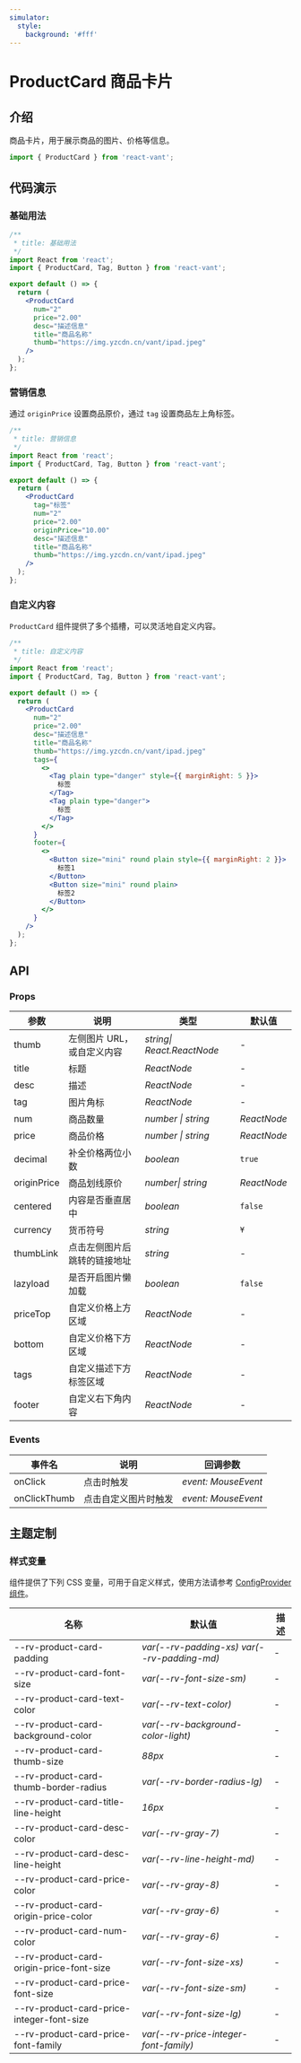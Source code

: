 ```yaml
---
simulator:
  style: 
    background: '#fff'
---
```



# ProductCard 商品卡片

## 介绍

商品卡片，用于展示商品的图片、价格等信息。

```js
import { ProductCard } from 'react-vant';
```

## 代码演示

### 基础用法

```jsx
/**
 * title: 基础用法
 */
import React from 'react';
import { ProductCard, Tag, Button } from 'react-vant';

export default () => {
  return (
    <ProductCard
      num="2"
      price="2.00"
      desc="描述信息"
      title="商品名称"
      thumb="https://img.yzcdn.cn/vant/ipad.jpeg"
    />
  );
};
```

### 营销信息

通过 `originPrice` 设置商品原价，通过 `tag` 设置商品左上角标签。

```jsx
/**
 * title: 营销信息
 */
import React from 'react';
import { ProductCard, Tag, Button } from 'react-vant';

export default () => {
  return (
    <ProductCard
      tag="标签"
      num="2"
      price="2.00"
      originPrice="10.00"
      desc="描述信息"
      title="商品名称"
      thumb="https://img.yzcdn.cn/vant/ipad.jpeg"
    />
  );
};
```

### 自定义内容

`ProductCard` 组件提供了多个插槽，可以灵活地自定义内容。

```jsx
/**
 * title: 自定义内容
 */
import React from 'react';
import { ProductCard, Tag, Button } from 'react-vant';

export default () => {
  return (
    <ProductCard
      num="2"
      price="2.00"
      desc="描述信息"
      title="商品名称"
      thumb="https://img.yzcdn.cn/vant/ipad.jpeg"
      tags={
        <>
          <Tag plain type="danger" style={{ marginRight: 5 }}>
            标签
          </Tag>
          <Tag plain type="danger">
            标签
          </Tag>
        </>
      }
      footer={
        <>
          <Button size="mini" round plain style={{ marginRight: 2 }}>
            标签1
          </Button>
          <Button size="mini" round plain>
            标签2
          </Button>
        </>
      }
    />
  );
};
```

## API

### Props

| 参数        | 说明                         | 类型                       | 默认值      |
| ----------- | ---------------------------- | -------------------------- | ----------- |
| thumb       | 左侧图片 URL，或自定义内容   | _string\| React.ReactNode_ | -           |
| title       | 标题                         | _ReactNode_                | -           |
| desc        | 描述                         | _ReactNode_                | -           |
| tag         | 图片角标                     | _ReactNode_                | -           |
| num         | 商品数量                     | _number \| string_         | _ReactNode_ |
| price       | 商品价格                     | _number \| string_         | _ReactNode_ |
| decimal     | 补全价格两位小数             | _boolean_                  | `true`      |
| originPrice | 商品划线原价                 | _number\| string_          | _ReactNode_ |
| centered    | 内容是否垂直居中             | _boolean_                  | `false`     |
| currency    | 货币符号                     | _string_                   | `¥`         |
| thumbLink   | 点击左侧图片后跳转的链接地址 | _string_                   | -           |
| lazyload    | 是否开启图片懒加载           | _boolean_                  | `false`     |
| priceTop    | 自定义价格上方区域           | _ReactNode_                | -           |
| bottom      | 自定义价格下方区域           | _ReactNode_                | -           |
| tags        | 自定义描述下方标签区域       | _ReactNode_                | -           |
| footer      | 自定义右下角内容             | _ReactNode_                | -           |

### Events

| 事件名       | 说明                 | 回调参数            |
| ------------ | -------------------- | ------------------- |
| onClick      | 点击时触发           | _event: MouseEvent_ |
| onClickThumb | 点击自定义图片时触发 | _event: MouseEvent_ |

## 主题定制

### 样式变量

组件提供了下列 CSS 变量，可用于自定义样式，使用方法请参考 [ConfigProvider 组件](/components/config-provider)。

| 名称                                      | 默认值                                      | 描述 |
| ----------------------------------------- | ------------------------------------------- | ---- |
| --rv-product-card-padding                 | _var(--rv-padding-xs) var(--rv-padding-md)_ | -    |
| --rv-product-card-font-size               | _var(--rv-font-size-sm)_                    | -    |
| --rv-product-card-text-color              | _var(--rv-text-color)_                      | -    |
| --rv-product-card-background-color        | _var(--rv-background-color-light)_          | -    |
| --rv-product-card-thumb-size              | _88px_                                      | -    |
| --rv-product-card-thumb-border-radius     | _var(--rv-border-radius-lg)_                | -    |
| --rv-product-card-title-line-height       | _16px_                                      | -    |
| --rv-product-card-desc-color              | _var(--rv-gray-7)_                          | -    |
| --rv-product-card-desc-line-height        | _var(--rv-line-height-md)_                  | -    |
| --rv-product-card-price-color             | _var(--rv-gray-8)_                          | -    |
| --rv-product-card-origin-price-color      | _var(--rv-gray-6)_                          | -    |
| --rv-product-card-num-color               | _var(--rv-gray-6)_                          | -    |
| --rv-product-card-origin-price-font-size  | _var(--rv-font-size-xs)_                    | -    |
| --rv-product-card-price-font-size         | _var(--rv-font-size-sm)_                    | -    |
| --rv-product-card-price-integer-font-size | _var(--rv-font-size-lg)_                    | -    |
| --rv-product-card-price-font-family       | _var(--rv-price-integer-font-family)_       | -    |
